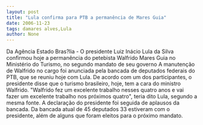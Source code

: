 ```yaml
---
layout: post
title: "Lula confirma para PTB a permanência de Mares Guia"
date: 2006-11-23
tags: damares alves,Lula
author: None
---
```

Da Agência Estado
Bras?lia - O presidente Luiz Inácio Lula da Silva confirmou hoje&nbsp;a permanência do petebista Walfrido Mares Guia no Ministério do Turismo, no segundo mandato de seu governo A manutenção de Walfrido no cargo foi anunciada pela bancada de deputados federais do PTB, que se reuniu hoje com Lula.
De acordo com um dos participantes, o presidente disse que o turismo brasileiro, hoje, tem a cara do ministro Walfrido. \"Walfrido fez um excelente trabalho nesses quatro anos e vai fazer um excelente trabalho nos próximos quatro\", teria dito Lula, segundo a mesma fonte. 
A declaração do presidente foi seguida de aplausos da bancada. Da bancada atual de 45 deputados 33 estiveram com o presidente, além de alguns que foram eleitos para o próximo mandato. 